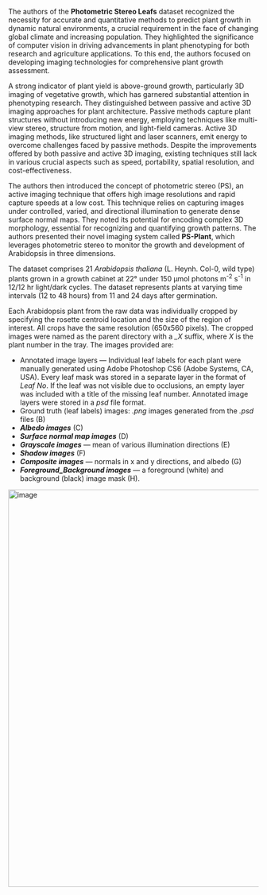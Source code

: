 The authors of the **Photometric Stereo Leafs** dataset recognized the necessity for accurate and quantitative methods to predict plant growth in dynamic natural environments, a crucial requirement in the face of changing global climate and increasing population. They highlighted the significance of computer vision in driving advancements in plant phenotyping for both research and agriculture applications. To this end, the authors focused on developing imaging technologies for comprehensive plant growth assessment.

A strong indicator of plant yield is above-ground growth, particularly 3D imaging of vegetative growth, which has garnered substantial attention in phenotyping research. They distinguished between passive and active 3D imaging approaches for plant architecture. Passive methods capture plant structures without introducing new energy, employing techniques like multi-view stereo, structure from motion, and light-field cameras. Active 3D imaging methods, like structured light and laser scanners, emit energy to overcome challenges faced by passive methods. Despite the improvements offered by both passive and active 3D imaging, existing techniques still lack in various crucial aspects such as speed, portability, spatial resolution, and cost-effectiveness.

The authors then introduced the concept of photometric stereo (PS), an active imaging technique that offers high image resolutions and rapid capture speeds at a low cost. This technique relies on capturing images under controlled, varied, and directional illumination to generate dense surface normal maps. They noted its potential for encoding complex 3D morphology, essential for recognizing and quantifying growth patterns. The authors presented their novel imaging system called **PS-Plant**, which leverages photometric stereo to monitor the growth and development of Arabidopsis in three dimensions.

The dataset comprises 21 <i>Arabidopsis thaliana </i> (L. Heynh. Col-0, wild type) plants grown in a growth cabinet at 22&deg; under 150 µmol photons m<sup>-2</sup> s<sup>-1</sup> in 12/12 hr light/dark cycles. The dataset represents plants at varying time intervals (12 to 48 hours) from 11 and 24 days after germination.

Each Arabidopsis plant from the raw data was individually cropped by specifying the rosette centroid location and the size of the region of interest. All crops have the same resolution (650x560 pixels). The cropped images were named as the parent directory with a <i>_X</i> suffix, where <i>X</i> is the plant number in the tray. The images provided are:

* Annotated image layers &mdash; Individual leaf labels for each plant were manually generated using Adobe Photoshop CS6 (Adobe Systems, CA, USA). Every leaf mask was stored in a separate layer in the format of <i>Leaf No</i>. If the leaf was not visible due to occlusions, an empty layer was included with a title of the missing leaf number. Annotated image layers were stored in a <i>psd</i> file format.
* Ground truth (leaf labels) images: *.png* images generated from the *.psd* files (B)
* ***Albedo images*** \(C\)
* ***Surface normal map images*** (D)
* ***Grayscale images*** &mdash; mean of various illumination directions (E)
* ***Shadow images*** (F)
* ***Composite images*** &mdash; normals in x and y directions, and albedo (G)
* ***Foreground_Background images*** &mdash; a foreground (white) and background (black) image mask (H).

<img src="https://github.com/supervisely/supervisely/assets/78355358/66f77a5f-d58c-4640-8920-31135a011818" alt="image" width="800">
